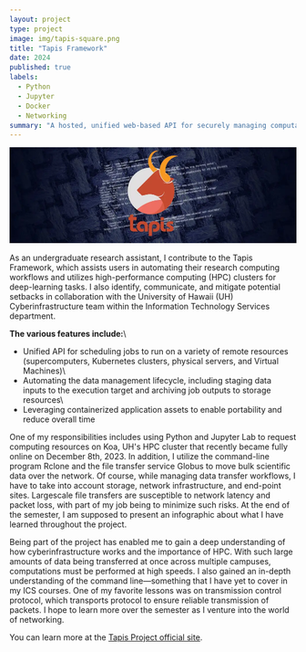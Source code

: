 ```yaml
---
layout: project
type: project
image: img/tapis-square.png
title: "Tapis Framework"
date: 2024
published: true
labels:
  - Python
  - Jupyter
  - Docker
  - Networking
summary: "A hosted, unified web-based API for securely managing computational research workloads across institutions."
---
```

<p align="center">
  <img src="../img/tapis-full.jpg" />
</p>

As an undergraduate research assistant, I contribute to the Tapis Framework, which assists users in automating their research computing workflows and utilizes high-performance computing (HPC) clusters for deep-learning tasks. I also identify, communicate, and mitigate potential setbacks in collaboration with the University of Hawaii (UH) Cyberinfrastructure team within the Information Technology Services department.

**The various features include:**\
* Unified API for scheduling jobs to run on a variety of remote resources (supercomputers, Kubernetes clusters, physical servers, and Virtual Machines)\
* Automating the data management lifecycle, including staging data inputs to the execution target and archiving job outputs to storage resources\
* Leveraging containerized application assets to enable portability and reduce overall time

One of my responsibilities includes using Python and Jupyter Lab to request computing resources on Koa, UH's HPC cluster that recently became fully online on December 8th, 2023. In addition, I utilize the command-line program Rclone and the file transfer service Globus to move bulk scientific data over the network. Of course, while managing data transfer workflows, I have to take into account storage, network infrastructure, and end-point sites. Largescale file transfers are susceptible to network latency and packet loss, with part of my job being to minimize such risks. At the end of the semester, I am supposed to present an infographic about what I have learned throughout the project.

Being part of the project has enabled me to gain a deep understanding of how cyberinfrastructure works and the importance of HPC. With such large amounts of data being transferred at once across multiple campuses, computations must be performed at high speeds. I also gained an in-depth understanding of the command line—something that I have yet to cover in my ICS courses. One of my favorite lessons was on transmission control protocol, which transports protocol to ensure reliable transmission of packets. I hope to learn more over the semester as I venture into the world of networking.

You can learn more at the [Tapis Project official site](https://tapis-project.org/).

